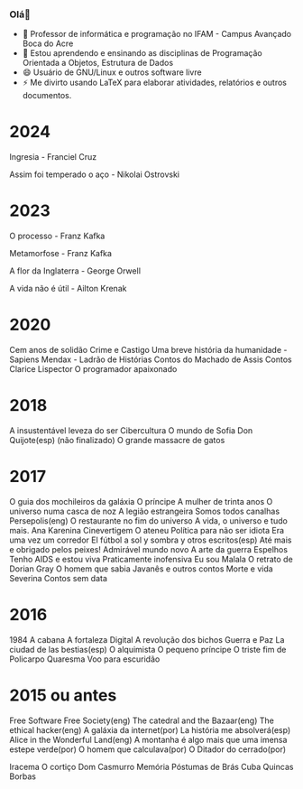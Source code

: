 ### Olá👋


<!--**gilmargn/gilmargn** is a ✨ _special_ ✨ repository because its `README.md` (this file) appears on your GitHub profile. -->


- 🔭 Professor de informática e programação no IFAM - Campus Avançado Boca do Acre
- 🌱 Estou aprendendo e ensinando as disciplinas de Programação Orientada a Objetos, Estrutura de Dados
- 😄 Usuário de GNU/Linux e outros software livre
- ⚡ Me divirto usando LaTeX para elaborar atividades, relatórios e outros documentos.
<!-- - 🤔 I’m looking for help with ...
- 💬 Ask me about ...
- 📫 How to reach me: ... -->

# 2024
Ingresia - Franciel Cruz

Assim foi temperado o aço - Nikolai Ostrovski 


# 2023

O processo - Franz Kafka

Metamorfose - Franz Kafka

A flor da Inglaterra - George Orwell

A vida não é útil - Ailton Krenak


# 2020
Cem anos de solidão
Crime e Castigo
Uma breve história da humanidade - Sapiens
Mendax - Ladrão de Histórias
Contos do Machado de Assis
Contos Clarice Lispector
O programador apaixonado

# 2018
A insustentável leveza do ser
Cibercultura
O mundo de Sofia
Don Quijote(esp) (não finalizado)
O grande massacre de gatos

# 2017

O guia dos mochileiros da galáxia
O príncipe
A mulher de trinta anos
O universo numa casca de noz
A legião estrangeira
Somos todos canalhas
Persepolis(eng)
O restaurante no fim do universo
A vida, o universo e tudo mais.
Ana Karenina
Cinevertigem
O ateneu
Política para não ser idiota
Era uma vez um corredor
El fútbol a sol y sombra y otros escritos(esp)
Até mais e obrigado pelos peixes!
Admirável mundo novo
A arte da guerra
Espelhos
Tenho AIDS e estou viva
Praticamente inofensiva
Eu sou Malala
O retrato de Dorian Gray
O homem que sabia Javanês e outros contos
Morte e vida Severina
Contos sem data

# 2016

1984
A cabana
A fortaleza Digital
A revolução dos bichos
Guerra e Paz
La ciudad de las bestias(esp)
O alquimista
O pequeno príncipe 
O triste fim de Policarpo Quaresma
Voo para escuridão

# 2015 ou antes

Free Software Free Society(eng)
The catedral and the Bazaar(eng)
The ethical hacker(eng)
A galáxia da internet(por)
La história me absolverá(esp)
Alice in the Wonderful Land(eng)
A montanha é algo mais que uma imensa estepe verde(por)
O homem que calculava(por)
O Ditador do cerrado(por)

Iracema
O cortiço
Dom Casmurro
Memória Póstumas de Brás Cuba
Quincas Borbas
